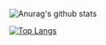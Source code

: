 ![Anurag's github stats](https://github-readme-stats.vercel.app/api?username=todacu&count_private=true&custom_title=Tom\'s%20GitHub%20Statistics)

[![Top Langs](https://github-readme-stats.vercel.app/api/top-langs/?username=todacu&custom_title=Most%20Used%20Languages)](https://github.com/anuraghazra/github-readme-stats)
